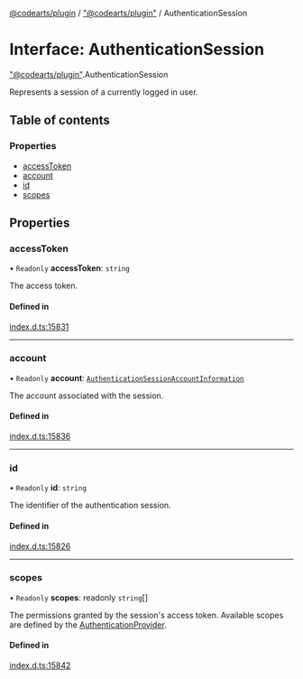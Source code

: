 [@codearts/plugin](../README.md) / ["@codearts/plugin"](../modules/_codearts_plugin_.md) / AuthenticationSession

# Interface: AuthenticationSession

["@codearts/plugin"](../modules/_codearts_plugin_.md).AuthenticationSession

Represents a session of a currently logged in user.

## Table of contents

### Properties

- [accessToken](codearts_plugin_.AuthenticationSession.md#accesstoken)
- [account](codearts_plugin_.AuthenticationSession.md#account)
- [id](codearts_plugin_.AuthenticationSession.md#id)
- [scopes](codearts_plugin_.AuthenticationSession.md#scopes)

## Properties

### accessToken

• `Readonly` **accessToken**: `string`

The access token.

#### Defined in

[index.d.ts:15831](https://github.com/huaweicloud/cloudide-plugin-api/blob/03b481c/index.d.ts#L15831)

___

### account

• `Readonly` **account**: [`AuthenticationSessionAccountInformation`](codearts_plugin_.AuthenticationSessionAccountInformation.md)

The account associated with the session.

#### Defined in

[index.d.ts:15836](https://github.com/huaweicloud/cloudide-plugin-api/blob/03b481c/index.d.ts#L15836)

___

### id

• `Readonly` **id**: `string`

The identifier of the authentication session.

#### Defined in

[index.d.ts:15826](https://github.com/huaweicloud/cloudide-plugin-api/blob/03b481c/index.d.ts#L15826)

___

### scopes

• `Readonly` **scopes**: readonly `string`[]

The permissions granted by the session's access token. Available scopes
are defined by the [AuthenticationProvider](codearts_plugin_.AuthenticationProvider.md).

#### Defined in

[index.d.ts:15842](https://github.com/huaweicloud/cloudide-plugin-api/blob/03b481c/index.d.ts#L15842)
